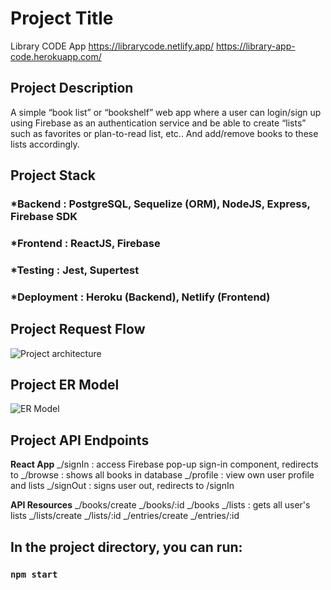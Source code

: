 # Project Title

Library CODE App
https://librarycode.netlify.app/
https://library-app-code.herokuapp.com/

## Project Description

A simple “book list” or “bookshelf” web app where a user can login/sign up using Firebase as an authentication service and be able to create “lists” such as favorites or plan-to-read list, etc.. And add/remove books to these lists accordingly.

## Project Stack

### \*Backend : PostgreSQL, Sequelize (ORM), NodeJS, Express, Firebase SDK

### \*Frontend : ReactJS, Firebase

### \*Testing : Jest, Supertest

### \*Deployment : Heroku (Backend), Netlify (Frontend)

## Project Request Flow

![Project architecture](https://i.ibb.co/YdK5HW2/library-app.jpg)

## Project ER Model

![ER Model](https://i.ibb.co/kQvm1R3/Library-app-vpd-3.png)

## Project API Endpoints

**React App**
_/signIn : access Firebase pop-up sign-in component, redirects to
_/browse : shows all books in database
_/profile : view own user profile and lists
_/signOut : signs user out, redirects to /signIn

**API Resources**
_/books/create
_/books/:id
_/books
_/lists : gets all user's lists
_/lists/create
_/lists/:id
_/entries/create
_/entries/:id

## In the project directory, you can run:

### `npm start`
